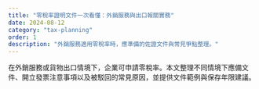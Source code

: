 ```yaml
---
title: "零稅率證明文件一次看懂：外銷服務與出口報關實務"
date: 2024-08-12
category: "tax-planning"
order: 1
description: "外銷服務適用零稅率時，應準備的佐證文件與常見爭點整理。"
---
```


在外銷服務或貨物出口情境下，企業可申請零稅率。本文整理不同情境下應備文件、開立發票注意事項以及被駁回的常見原因，並提供文件範例與保存年限建議。

